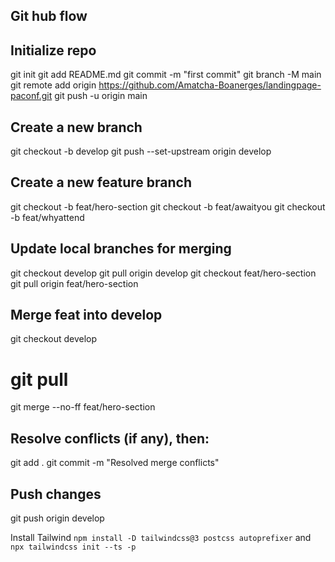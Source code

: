 ## Git hub flow

## Initialize repo

git init
git add README.md
git commit -m "first commit"
git branch -M main
git remote add origin https://github.com/Amatcha-Boanerges/landingpage-paconf.git
git push -u origin main

## Create a new branch

git checkout -b develop
git push --set-upstream origin develop

## Create a new feature branch

git checkout -b feat/hero-section
git checkout -b feat/awaityou
git checkout -b feat/whyattend

## Update local branches for merging

git checkout develop
git pull origin develop
git checkout feat/hero-section
git pull origin feat/hero-section

## Merge feat into develop

git checkout develop
# git pull
git merge --no-ff feat/hero-section

## Resolve conflicts (if any), then:

git add .
git commit -m "Resolved merge conflicts"

## Push changes

git push origin develop

Install Tailwind `npm install -D tailwindcss@3 postcss autoprefixer` and `npx tailwindcss init --ts -p`

